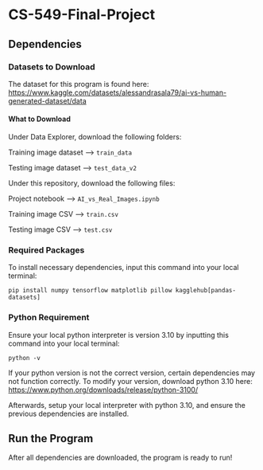 # CS-549-Final-Project

## Dependencies

### Datasets to Download

The dataset for this program is found here:
https://www.kaggle.com/datasets/alessandrasala79/ai-vs-human-generated-dataset/data

#### What to Download

Under Data Explorer, download the following folders:

Training image dataset --> `train_data`

Testing image dataset --> `test_data_v2`

Under this repository, download the following files:

Project notebook --> `AI_vs_Real_Images.ipynb`

Training image CSV --> `train.csv`

Testing image CSV --> `test.csv`

### Required Packages

To install necessary dependencies, input this command into your local terminal:

    pip install numpy tensorflow matplotlib pillow kagglehub[pandas-datasets]

### Python Requirement

Ensure your local python interpreter is version 3.10 by inputting this command into your local terminal:

    python -v

If your python version is not the correct version, certain dependencies may not function correctly. To 
modify your version, download python 3.10 here: https://www.python.org/downloads/release/python-3100/

Afterwards, setup your local interpreter with python 3.10, and ensure the previous dependencies are installed.


## Run the Program

After all dependencies are downloaded, the program is ready to run!

